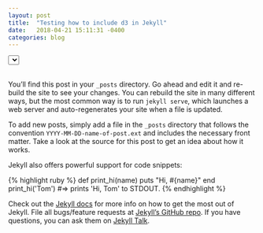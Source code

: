 ```yaml
---
layout: post
title:  "Testing how to include d3 in Jekyll"
date:   2018-04-21 15:11:31 -0400
categories: blog
---
```

<link rel="stylesheet" href="../../../../scripts/style.css">
<link href="https://fonts.googleapis.com/css?family=Crimson+Text|Lato:300|Open+Sans:300" rel="stylesheet">
<script src="https://d3js.org/d3.v4.min.js"></script>

<div><select></select></div>
<div id='d3div'></div>
<script src="../../../../scripts/airquality.js"></script>
<br>



You’ll find this post in your `_posts` directory. Go ahead and edit it and re-build the site to see your changes. You can rebuild the site in many different ways, but the most common way is to run `jekyll serve`, which launches a web server and auto-regenerates your site when a file is updated.



To add new posts, simply add a file in the `_posts` directory that follows the convention `YYYY-MM-DD-name-of-post.ext` and includes the necessary front matter. Take a look at the source for this post to get an idea about how it works.

Jekyll also offers powerful support for code snippets:

{% highlight ruby %}
def print_hi(name)
  puts "Hi, #{name}"
end
print_hi('Tom')
#=> prints 'Hi, Tom' to STDOUT.
{% endhighlight %}

Check out the [Jekyll docs][jekyll-docs] for more info on how to get the most out of Jekyll. File all bugs/feature requests at [Jekyll’s GitHub repo][jekyll-gh]. If you have questions, you can ask them on [Jekyll Talk][jekyll-talk].

[jekyll-docs]: https://jekyllrb.com/docs/home
[jekyll-gh]:   https://github.com/jekyll/jekyll
[jekyll-talk]: https://talk.jekyllrb.com/

